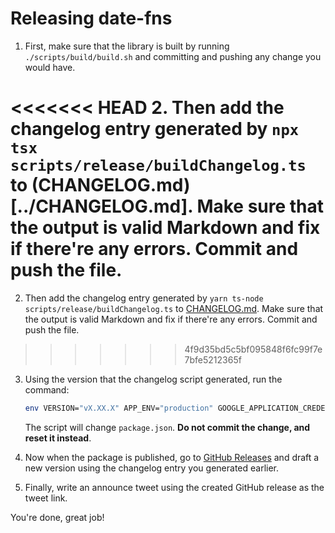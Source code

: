 # Releasing date-fns

1. First, make sure that the library is built by running `./scripts/build/build.sh` and committing and pushing any change you would have.

<<<<<<< HEAD
2. Then add the changelog entry generated by `npx tsx scripts/release/buildChangelog.ts` to (CHANGELOG.md)[../CHANGELOG.md]. Make sure that the output is valid Markdown and fix if there're any errors. Commit and push the file.
=======
2. Then add the changelog entry generated by `yarn ts-node scripts/release/buildChangelog.ts` to [CHANGELOG.md](../CHANGELOG.md). Make sure that the output is valid Markdown and fix if there're any errors. Commit and push the file.
>>>>>>> 4f9d35bd5c5bf095848f6fc99f7e7bfe5212365f

3. Using the version that the changelog script generated, run the command:

   ```bash
   env VERSION="vX.XX.X" APP_ENV="production" GOOGLE_APPLICATION_CREDENTIALS="secrets/production/key.json" ./scripts/release/release.sh
   ```

   The script will change `package.json`. **Do not commit the change, and reset it instead**.

4. Now when the package is published, go to [GitHub Releases](https://github.com/date-fns/date-fns/releases) and draft a new version using the changelog entry you generated earlier.

5. Finally, write an announce tweet using the created GitHub release as the tweet link.

You're done, great job!
